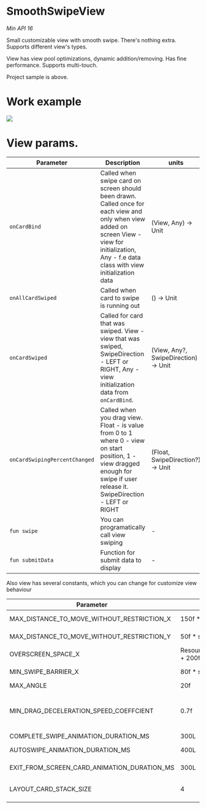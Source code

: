 # SmoothSwipeView
*Min API 16*

Small customizable view with smooth swipe. There's nothing extra. Supports different view's types.

View has view pool optimizations, dynamic addition/removing. Has fine performance. Supports multi-touch.

Project sample is above.

# Work example
![](/images/SVID-20200823-112252-1.gif)

# View params.

| Parameter | Description | units |
| ------------- | ------------- | ------------- |
| `onCardBind`  | Called when swipe card on screen should been drawn. Called once for each view and only when view added on screen View - view for initialization, Any - f.e data class with view initialization data | (View, Any) -> Unit |
| `onAllCardSwiped`  | Called when card to swipe is running out  | () -> Unit |
| `onCardSwiped`  | Called for card that was swiped. View - view that was swiped, SwipeDirection - LEFT or RIGHT, Any - view initialization data from `onCardBind`.    | (View, Any?, SwipeDirection) -> Unit |
| `onCardSwipingPercentChanged`  |  Called when you drag view. Float - is value from 0 to 1 where 0 - view on start position, 1 - view dragged enough for swipe if user release it. SwipeDirection - LEFT or RIGHT | (Float, SwipeDirection?) -> Unit |
| `fun swipe`  | You can programatically call view swiping  | - |
| `fun submitData`  | Function for submit data to display  | - |

Also view has several constants, which you can change for customize view behaviour

| Parameter | def. value | description |
| ------------- | ------------- | ------------- |
| MAX_DISTANCE_TO_MOVE_WITHOUT_RESTRICTION_X |  150f * screenDensity | Max distance where view follow toward finger without deceleration along x axis |
| MAX_DISTANCE_TO_MOVE_WITHOUT_RESTRICTION_Y |  50f * screenDensity | Max distance where view follow toward finger without deceleration along y axis |
| OVERSCREEN_SPACE_X |  Resources.getSystem().displayMetrics.widthPixels + 200f | X position where swiped view removing |
| MIN_SWIPE_BARRIER_X |  80f * screenDensity | X position where view will be swiped if user release finger |
| MAX_ANGLE |  20f | Max view incline whilst swiping  |
| MIN_DRAG_DECELERATION_SPEED_COEFFCIENT |  0.7f | Show how speed will be decrease after overcome MAX_DISTANCE_TO_MOVE_WITHOUT_RESTRICTION_X or MAX_DISTANCE_TO_MOVE_WITHOUT_RESTRICTION_Y bounds |
| COMPLETE_SWIPE_ANIMATION_DURATION_MS |  300L | Animation duration when view was swiped |
| AUTOSWIPE_ANIMATION_DURATION_MS |  400L | Animation duration when view was swiped programmatically |
| EXIT_FROM_SCREEN_CARD_ANIMATION_DURATION_MS |  300L | Animation duration that restoring start view position when it was released before reach swipe's bound |
| LAYOUT_CARD_STACK_SIZE |  4 | Permanent card quantity on screen. Should be more that 1. You need card for display when top view is swiping |
